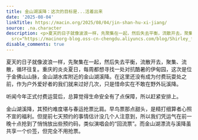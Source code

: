 ```yaml
---
title: 金山湖溪降：这次的目标是...活着出来
date: '2025-08-04'
linkTitle: https://macin.org/2025/08/04/jin-shan-hu-xi-jiang/
source: .na.character
description: <p>夏天的日子就像波浪一样，先聚集在一起，然后失去平衡，流散开去，聚集、流散，循环往复。重庆的炎炎夏日，每周都想寻找一处对抗酷暑的伊甸园，这次是位于金佛山山脉，金山湖水库附近的金山湖溪降。在这里还没有成为付费玩耍处之前，作为户外爱好者的我们就来过好几次，只是惜命实在不敢在野外玩溪降。</p><p>听闻今年正式付费运营后，总算觉得生命安全有了点保障，所以赶紧安排上。</p><p>金山湖溪降，其预约难度堪与春运抢票比肩。早鸟票那点甜头，是精打细算者心照不宣的福利。但提前七天预约的事情估计没几个人注意到，所以我们凭运气在前一晚十点抢到了悄悄放出些预约码，类似演唱会的“回流票”。而金山湖漂流与溪降虽共享一个价签，但完全不用抢票。</p><p><img
  src="https://macinorg-blog.oss-cn-chengdu.aliyuncs.com/blog/Shirley_fe35 ...
disable_comments: true
---
```

<p>夏天的日子就像波浪一样，先聚集在一起，然后失去平衡，流散开去，聚集、流散，循环往复。重庆的炎炎夏日，每周都想寻找一处对抗酷暑的伊甸园，这次是位于金佛山山脉，金山湖水库附近的金山湖溪降。在这里还没有成为付费玩耍处之前，作为户外爱好者的我们就来过好几次，只是惜命实在不敢在野外玩溪降。</p><p>听闻今年正式付费运营后，总算觉得生命安全有了点保障，所以赶紧安排上。</p><p>金山湖溪降，其预约难度堪与春运抢票比肩。早鸟票那点甜头，是精打细算者心照不宣的福利。但提前七天预约的事情估计没几个人注意到，所以我们凭运气在前一晚十点抢到了悄悄放出些预约码，类似演唱会的“回流票”。而金山湖漂流与溪降虽共享一个价签，但完全不用抢票。</p><p><img src="https://macinorg-blog.oss-cn-chengdu.aliyuncs.com/blog/Shirley_fe35 ...
